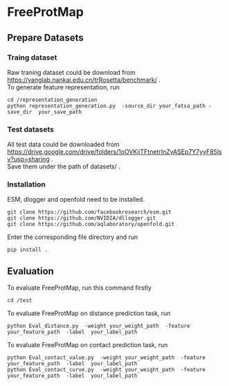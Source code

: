 # FreeProtMap

## Prepare Datasets  
### Traing dataset
Raw traning dataset could be download from https://yanglab.nankai.edu.cn/trRosetta/benchmark/ .  
To generate feature representation, run  
```
cd /representation_generation
python representation_generation.py  -source_dir your_fatsa_path -save_dir  your_save_path
```
### Test datasets  
All test data could be downloaded from https://drive.google.com/drive/folders/1oOVKjiTFtnetrInZyASEp7Y7yyF85lsv?usp=sharing .  
Save them under the path of datasets/ .


### Installation
ESM, dlogger and openfold need to be installed.
```
git clone https://github.com/facebookresearch/esm.git  
git clone https://github.com/NVIDIA/dllogger.git
git clone https://github.com/aqlaboratory/openfold.git
```
Enter the corresponding file directory and run 
```
pip install .
```



## Evaluation
To evaluate FreeProtMap, run this command firstly
```
cd /test
```

To evaluate FreeProtMap on distance prediction task, run
```
python Eval_distance.py  -weight your_weight_path  -feature your_feature_path  -label  your_label_path
```

To evaluate FreeProtMap on contact prediction task, run
```
python Eval_contact_value.py  -weight your_weight_path  -feature your_feature_path  -label  your_label_path  
python Eval_contact_curve.py  -weight your_weight_path  -feature your_feature_path  -label  your_label_path
```
